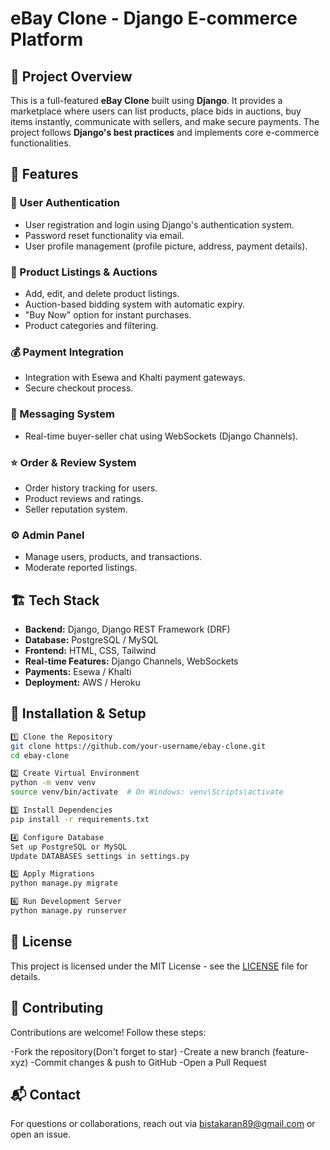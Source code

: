 # eBay Clone - Django E-commerce Platform

## 📌 Project Overview

This is a full-featured **eBay Clone** built using **Django**. It provides a marketplace where users can list products, place bids in auctions, buy items instantly, communicate with sellers, and make secure payments. The project follows **Django's best practices** and implements core e-commerce functionalities.

## 🚀 Features

### 🔑 User Authentication
- User registration and login using Django's authentication system.
- Password reset functionality via email.
- User profile management (profile picture, address, payment details).

### 🛒 Product Listings & Auctions
- Add, edit, and delete product listings.
- Auction-based bidding system with automatic expiry.
- "Buy Now" option for instant purchases.
- Product categories and filtering.

### 💰 Payment Integration
- Integration with Esewa and Khalti payment gateways.
- Secure checkout process.

### 💬 Messaging System
- Real-time buyer-seller chat using WebSockets (Django Channels).

### ⭐ Order & Review System
- Order history tracking for users.
- Product reviews and ratings.
- Seller reputation system.

### ⚙️ Admin Panel
- Manage users, products, and transactions.
- Moderate reported listings.

## 🏗️ Tech Stack

- **Backend:** Django, Django REST Framework (DRF)
- **Database:** PostgreSQL / MySQL
- **Frontend:** HTML, CSS, Tailwind
- **Real-time Features:** Django Channels, WebSockets
- **Payments:** Esewa / Khalti
- **Deployment:** AWS / Heroku

## 📂 Installation & Setup

```bash
1️⃣ Clone the Repository
git clone https://github.com/your-username/ebay-clone.git
cd ebay-clone

2️⃣ Create Virtual Environment
python -m venv venv
source venv/bin/activate  # On Windows: venv\Scripts\activate

3️⃣ Install Dependencies
pip install -r requirements.txt

4️⃣ Configure Database
Set up PostgreSQL or MySQL
Update DATABASES settings in settings.py

5️⃣ Apply Migrations
python manage.py migrate

6️⃣ Run Development Server
python manage.py runserver

```

## 📜 License

This project is licensed under the MIT License - see the [LICENSE](LICENSE) file for details.

## 🎯 Contributing

Contributions are welcome! Follow these steps:

-Fork the repository(Don't forget to star)
-Create a new branch (feature-xyz)
-Commit changes & push to GitHub
-Open a Pull Request

## 📬 Contact

For questions or collaborations, reach out via bistakaran89@gmail.com or open an issue.
